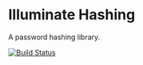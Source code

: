 # Illuminate Hashing

A password hashing library.

[![Build Status](https://secure.travis-ci.org/illuminate/hashing.png)](http://travis-ci.org/illuminate/hashing)